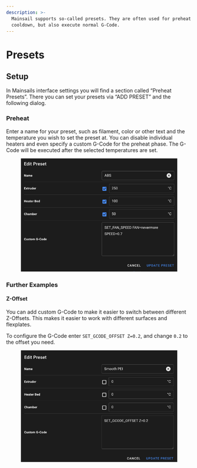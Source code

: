 ```yaml
---
description: >-
  Mainsail supports so-called presets. They are often used for preheat &
  cooldown, but also execute normal G-Code.
---
```


# Presets

## Setup <a href="#setup" id="setup"></a>

In Mainsails interface settings you will find a section called “Preheat Presets”. There you can set your presets via “ADD PRESET” and the following dialog.

### &#x20;Preheat <a href="#preheat" id="preheat"></a>

Enter a name for your preset, such as filament, color or other text and the temperature you wish to set the preset at. You can disable individual heaters and even specify a custom G-Code for the preheat phase. The G-Code will be executed after the selected temperatures are set.

<figure><img src="../../.gitbook/assets/image (8).png" alt=""><figcaption></figcaption></figure>

### Further Examples <a href="#further-examples" id="further-examples"></a>

#### &#x20;**Z-Offset**

You can add custom G-Code to make it easier to switch between different Z-Offsets. This makes it easier to work with different surfaces and flexplates.

To configure the G-Code enter `SET_GCODE_OFFSET Z=0.2`, and change `0.2` to the offset you need.

<figure><img src="../../.gitbook/assets/image (2).png" alt=""><figcaption></figcaption></figure>

